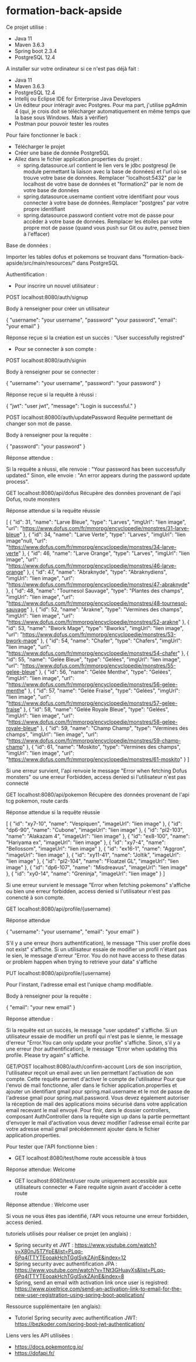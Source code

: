 # formation-back-apside

Ce projet utilise :

- Java 11
- Maven 3.6.3
- Spring boot 2.3.4
- PostgreSQL 12.4

A installer sur votre ordinateur si ce n'est pas déjà fait :

- Java 11
- Maven 3.6.3
- PostgreSQL 12.4
- Intellij ou Eclipse IDE for Enterprise Java Developers
- Un éditeur pour intéragir avec Postgres. Pour ma part, j'utilise pgAdmin 4 (qui, je crois doit se télécharger automatiquement en même temps que la base sous Windows. Mais à vérifier)
- Postman pour pouvoir tester les routes

Pour faire fonctionner le back :

- Télécharger le projet
- Créer une base de donnée PostgreSQL
- Allez dans le fichier application.properties du projet :
    - spring.datasource.url contient le lien vers le jdbc postgresql (le module permettant la liaison avec la base de données) et l'url où se trouve votre base de données. Remplacer "localhost:5432" par le localhost de votre base de données et "formation2" par le nom de votre base de données
    - spring.datasource.username contient votre identifiant pour vous connecter à votre base de données. Remplacer "postgres" par votre propre identifiant
    - spring.datasource.password contient votre mot de passe pour accéder à votre base de données. Remplacer les étoiles par votre propre mot de passe (quand vous push sur Git ou autre, pensez bien à l'effacer)
    

Base de données :

Importer les tables dofus et pokemons se trouvant dans "formation-back-apside/src/main/resources/" dans PostgreSQL

Authentification :

- Pour inscrire un nouvel utilisateur :

POST localhost:8080/auth/signup

Body à renseigner pour créer un utilisateur

{
"username": "your username",
"password" "your password",
"email": "your email"
}

Réponse reçue si la création est un succès : 
"User successfully registred"

- Pour se connecter à son compte :

POST localhost:8080/auth/signin

Body à renseigner pour se connecter :

{
"username": "your username",
"password": "your password"
}

Réponse reçue si la requête à réussi :

{
    "jwt": "user jwt",
    "message": "Login is successful."
}

POST localhost:80800/auth/updatePassword
Requête permettant de changer son mot de passe.

Body à renseigner pour la requête :

{
"password": "your password"
}

Réponse attendue :

Si la requête a réussi, elle renvoie : "Your password has been successfully updated."
Sinon, elle envoie : "An error appears during the password update process".

GET localhost:8080/api/dofus
Récupère des données provenant de l'api Dofus, route monsters

Réponse attendue si la requête réussie

[
    {
        "id": 31,
        "name": "Larve Bleue",
        "type": "Larves",
        "imgUrl": "lien image",
        "url": "https://www.dofus.com/fr/mmorpg/encyclopedie/monstres/31-larve-bleue"
    },
    {
        "id": 34,
        "name": "Larve Verte",
        "type": "Larves",
        "imgUrl": "lien image"null,
        "url": "https://www.dofus.com/fr/mmorpg/encyclopedie/monstres/34-larve-verte"
    },
    {
        "id": 46,
        "name": "Larve Orange",
        "type": "Larves",
        "imgUrl": "lien image",
        "url": "https://www.dofus.com/fr/mmorpg/encyclopedie/monstres/46-larve-orange"
    },
    {
        "id": 47,
        "name": "Abraknyde",
        "type": "Abraknydiens",
        "imgUrl": "lien image",
        "url": "https://www.dofus.com/fr/mmorpg/encyclopedie/monstres/47-abraknyde"
    },
    {
        "id": 48,
        "name": "Tournesol Sauvage",
        "type": "Plantes des champs",
        "imgUrl": "lien image",
        "url": "https://www.dofus.com/fr/mmorpg/encyclopedie/monstres/48-tournesol-sauvage"
    },
    {
        "id": 52,
        "name": "Arakne",
        "type": "Vermines des champs",
        "imgUrl": "lien image",
        "url": "https://www.dofus.com/fr/mmorpg/encyclopedie/monstres/52-arakne"
    },
    {
        "id": 53,
        "name": "Bwork Mage",
        "type": "Bworks",
        "imgUrl": "lien image",
        "url": "https://www.dofus.com/fr/mmorpg/encyclopedie/monstres/53-bwork-mage"
    },
    {
        "id": 54,
        "name": "Chafer",
        "type": "Chafers",
        "imgUrl": "lien image",
        "url": "https://www.dofus.com/fr/mmorpg/encyclopedie/monstres/54-chafer"
    },
    {
        "id": 55,
        "name": "Gelée Bleue",
        "type": "Gelées",
        "imgUrl": "lien image",
        "url": "https://www.dofus.com/fr/mmorpg/encyclopedie/monstres/55-gelee-bleue"
    },
    {
        "id": 56,
        "name": "Gelée Menthe",
        "type": "Gelées",
        "imgUrl": "lien image",
        "url": "https://www.dofus.com/fr/mmorpg/encyclopedie/monstres/56-gelee-menthe"
    },
    {
        "id": 57,
        "name": "Gelée Fraise",
        "type": "Gelées",
        "imgUrl": "lien image",
        "url": "https://www.dofus.com/fr/mmorpg/encyclopedie/monstres/57-gelee-fraise"
    },
    {
        "id": 58,
        "name": "Gelée Royale Bleue",
        "type": "Gelées",
        "imgUrl": "lien image",
        "url": "https://www.dofus.com/fr/mmorpg/encyclopedie/monstres/58-gelee-royale-bleue"
    },
    {
        "id": 59,
        "name": "Champ Champ",
        "type": "Vermines des champs",
        "imgUrl": "lien image",
        "url": "https://www.dofus.com/fr/mmorpg/encyclopedie/monstres/59-champ-champ"
    },
    {
        "id": 61,
        "name": "Moskito",
        "type": "Vermines des champs",
        "imgUrl": "lien image",
        "url": "https://www.dofus.com/fr/mmorpg/encyclopedie/monstres/61-moskito"
    }
]

Si une erreur survient, l'api renvoie le message "Error when fetching Dofus monsters" ou une erreur Forbidden, access denied si l'utilisateur n'est pas connecté

GET localhost:8080/api/pokemon
Récupère des données provenant de l'api tcg pokemon, route cards

Réponse attendue si la requête réussie

[
    {
        "id": "xy7-10",
        "name": "Vespiquen",
        "imageUrl": "lien image"
    },
    {
        "id": "dp6-90",
        "name": "Cubone",
        "imageUrl": "lien image"
    },
    {
        "id": "pl2-103",
        "name": "Alakazam 4",
        "imageUrl": "lien image"
    },
    {
        "id": "ex8-100",
        "name": "Hariyama ex",
        "imageUrl": "lien image"
    },
    {
        "id": "xy7-4",
        "name": "Bellossom",
        "imageUrl": "lien image"
    },
    {
        "id": "ex16-1",
        "name": "Aggron",
        "imageUrl": "lien image"
    },
    {
        "id": "xy11-41",
        "name": "Joltik",
        "imageUrl": "lien image"
    },
    {
        "id": "pl2-104",
        "name": "Floatzel GL",
        "imageUrl": "lien image"
    },
    {
        "id": "dp6-107",
        "name": "Misdreavus",
        "imageUrl": "lien image"
    },
    {
        "id": "xy0-14",
        "name": "Greninja",
        "imageUrl": "lien image"
    }
]

Si une erreur survient le message "Error when fetching pokemons" s'affiche ou bien une erreur forbidden, access denied si l'utilisateur n'est pas conencté à son compte.

GET localhost:8080/api/profile/{username}

Réponse attendue

{
"username": "your username",
"email": "your email"
}

S'il y a une erreur (hors authentification), le message "This user profile does not exist" s'affiche. Si un utilisateur essaie de modifier un profil n'étant pas le sien, le message d'erreur "Error. You do not have access to these datas or problem happen when trying to retrieve your data" s'affiche

PUT localhost:8080/api/profile/{username}

Pour l'instant, l'adresse email est l'unique champ modifiable. 

Body à renseigner pour la requête :

{
"email": "your new email"
}

Réponse attendue :

Si la requête est un succès, le message "user updated" s'affiche. Si un utilisateur essaie de modifier un profil qui n'est pas le sienne, le message d'erreur "Error.You can only update your profile" s'affiche. Sinon, s'il y a une erreur (hor authentification), le message "Error when updating this profile. Please try again" s'affiche.

GET/POST localhost:8080/auth/confirm-account
Lors de son inscription, l'utilisateur reçoit un email avec un lien permettant l'activation de son compte. Cette requête permet d'activer le compte de l'utilisateur
Pour que l'envoi de mail fonctionne, aller dans le fichier application.properties et ajouter un identifiant gmail pour spring.mail.username et le mot de passe de l'adresse gmail pour spring.mail.password. Vous devez également autoriser la réception de mail des applications moins sécurisé dans votre application email recevant le mail envoyé. Pour finir, dans le dossier controllers, composant AuthController dans la requête sign up dans la partie permettant d'envoyer le mail d'activation vous devez modifier l'adresse email écrite par votre adresse email gmail précédemment ajouter dans le fichier application.properties.

Pour tester que l'API fonctionne bien  :

- GET localhost:8080/test/home
route accessible à tous 

Réponse attendue:
Welcome

- GET localhost:8080/test/user
route uniquement accessible aux utilisateurs connecter => Faire requête signin avant d'accéder à cette route

Réponse attendue :
Welcome user

Si vous ne vous êtes pas identifié, l'API vous retourne une erreur forbidden, access denied.

tutoriels utilisés pour réaliser ce projet (en anglais) :

- Spring security et JWT : https://www.youtube.com/watch?v=X80nJ5T7YpE&list=PLqq-6Pq4lTTYTEooakHchTGglSvkZAjnE&index=12
- Spring security avec authentification JPA : https://www.youtube.com/watch?v=TNt3GHuayXs&list=PLqq-6Pq4lTTYTEooakHchTGglSvkZAjnE&index=8
- Spring, send an email with activation link once user is registred: https://www.pixeltrice.com/send-an-activation-link-to-email-for-the-new-user-registration-using-spring-boot-application/

Ressource supplémentaire (en anglais):

- Tutoriel Spring security avec authentification JWT: https://bezkoder.com/spring-boot-jwt-authentication/

Liens vers les API utilisées :

- https://docs.pokemontcg.io/
- https://dofapi.fr/











